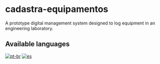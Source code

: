 # cadastra-equipamentos

A prototype digital management system designed to log equipment in an engineering laboratory.


## Available languages
  [![pt-br](https://img.shields.io/badge/Language-Portugu%C3%AAs%20Brasileiro-green)](https://github.com/pedro-bqueiroz/cadastra-equipamentos/blob/main/README.pt-br.md)
  [![es](https://img.shields.io/badge/Language-Spanish-red)](https://github.com/pedro-bqueiroz/cadastra-equipamentos/blob/main/README.es.md)
